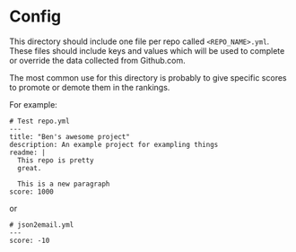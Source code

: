 # Config

This directory should include one file per repo called `<REPO_NAME>.yml`.
These files should include keys and values which will be used to complete
or override the data collected from Github.com.

The most common use for this directory is probably to give specific scores to
promote or demote them in the rankings.

For example:

```
# Test repo.yml
---
title: "Ben's awesome project"
description: An example project for exampling things
readme: |
  This repo is pretty
  great.

  This is a new paragraph
score: 1000
```

or

```
# json2email.yml
---
score: -10
```
